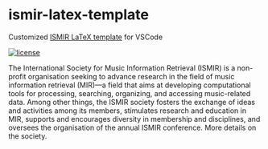 # ismir-latex-template

Customized [ISMIR LaTeX template](https://github.com/ismir/paper_templates) for VSCode

[![license](https://img.shields.io/github/license/MuGeminorum/ISMIR-LaTeX-Template.svg)](https://github.com/MuGeminorum/ISMIR-LaTeX-Template/blob/master/LICENSE)

The International Society for Music Information Retrieval (ISMIR) is a non-profit organisation seeking to advance research in the field of music information retrieval (MIR)—a field that aims at developing computational tools for processing, searching, organizing, and accessing music-related data. Among other things, the ISMIR society fosters the exchange of ideas and activities among its members, stimulates research and education in MIR, supports and encourages diversity in membership and disciplines, and oversees the organisation of the annual ISMIR conference. More details on the society.
